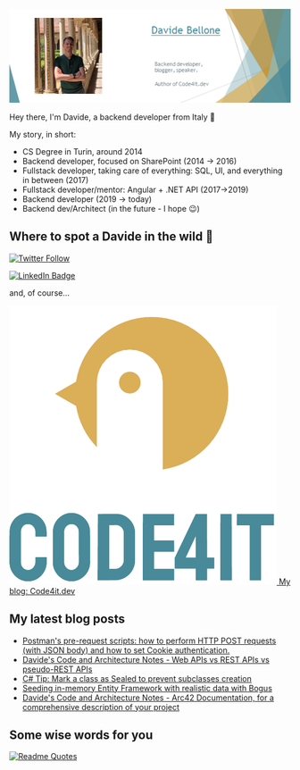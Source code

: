 ![Profile banner](./DavideBellone.png)

Hey there, I'm Davide, a backend developer from Italy 🤏 

My story, in short:

* CS Degree in Turin, around 2014
* Backend developer, focused on SharePoint (2014 -> 2016)
* Fullstack developer, taking care of everything: SQL, UI, and everything in between (2017)
* Fullstack developer/mentor: Angular + .NET API (2017->2019)
* Backend developer (2019 -> today)
* Backend dev/Architect (in the future - I hope 😉)

## Where to spot a Davide in the wild 🦏

[![Twitter Follow](https://img.shields.io/twitter/follow/BelloneDavide?label=Let%27s%20get%20in%20touch%20on%20Twitter&style=social)](https://twitter.com/BelloneDavide)

[![LinkedIn Badge](https://img.shields.io/badge/LinkedIn-Profile-informational?style=social&logo=linkedin)](https://www.linkedin.com/in/bellonedavide/)

and, of course...

[![Personal blog](./logo_small.png) My blog: Code4it.dev](https://www.code4it.dev/)


## My latest blog posts

<!-- BLOG-POST-LIST:START -->
- [Postman&#39;s pre-request scripts: how to perform HTTP POST requests &lpar;with JSON body&rpar; and how to set Cookie authentication.](https://www.code4it.dev/blog/postman-prerequest-script-cookie-auth/)
- [Davide&#39;s Code and Architecture Notes - Web APIs vs REST APIs vs pseudo-REST APIs](https://www.code4it.dev/architecture-notes/webapi-vs-rest-vs-pseudo-rest/)
- [C# Tip: Mark a class as Sealed to prevent subclasses creation](https://www.code4it.dev/csharptips/sealed-classes/)
- [Seeding in-memory Entity Framework with realistic data with Bogus](https://www.code4it.dev/blog/seed-inmemory-entityframework-bogus/)
- [Davide&#39;s Code and Architecture Notes - Arc42 Documentation, for a comprehensive description of your project](https://www.code4it.dev/architecture-notes/arc42-documentation/)
<!-- BLOG-POST-LIST:END -->



## Some wise words for you

[![Readme Quotes](https://quotes-github-readme.vercel.app/api?type=horizontal&theme=light)](https://github.com/piyushsuthar/github-readme-quotes)
